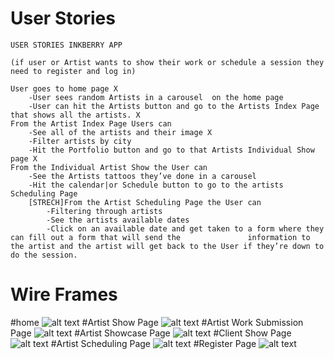 # User Stories
```
USER STORIES INKBERRY APP

(if user or Artist wants to show their work or schedule a session they need to register and log in)

User goes to home page X
	-User sees random Artists in a carousel  on the home page	
	-User can hit the Artists button and go to the Artists Index Page that shows all the artists. X
From the Artist Index Page Users can 
	-See all of the artists and their image X
	-Filter artists by city
	-Hit the Portfolio button and go to that Artists Individual Show page X
From the Individual Artist Show the User can
	-See the Artists tattoos they’ve done in a carousel
	-Hit the calendar|or Schedule button to go to the artists Scheduling Page
	[STRECH]From the Artist Scheduling Page the User can
		-Filtering through artists
		-See the artists available dates
		-Click on an available date and get taken to a form where they can fill out a form that will send the 				information to the artist and the artist will get back to the User if they’re down to do the session.
```

# Wire Frames

#home
![alt text](https://i.imgur.com/PsHC4za.png)
#Artist Show Page
![alt text](https://i.imgur.com/XX5dmLt.png)
#Artist Work Submission Page
![alt text](https://i.imgur.com/doDYhHc.png)
#Artist Showcase Page
![alt text](https://i.imgur.com/tOjdALx.png)
#Client Show Page
![alt text](https://i.imgur.com/YNLVQ7D.png)
#Artist Scheduling Page
![alt text](https://i.imgur.com/Ds3rhLq.png)
#Register Page
![alt text](https://i.imgur.com/YA5gvIO.png)